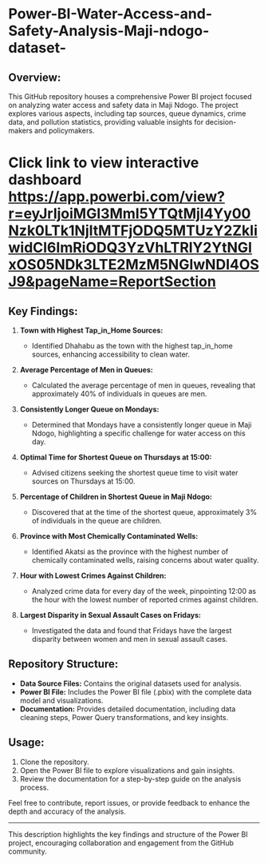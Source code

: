 # Power-BI-Water-Access-and-Safety-Analysis-Maji-ndogo-dataset-

## Overview:

This GitHub repository houses a comprehensive Power BI project focused on analyzing water access and safety data in Maji Ndogo. The project explores various aspects, including tap sources, queue dynamics, crime data, and pollution statistics, providing valuable insights for decision-makers and policymakers.

# Click link to view interactive dashboard https://app.powerbi.com/view?r=eyJrIjoiMGI3MmI5YTQtMjI4Yy00Nzk0LTk1NjItMTFjODQ5MTUzY2ZkIiwidCI6ImRiODQ3YzVhLTRlY2YtNGIxOS05NDk3LTE2MzM5NGIwNDI4OSJ9&pageName=ReportSection

## Key Findings:

1. **Town with Highest Tap_in_Home Sources:**
   - Identified Dhahabu as the town with the highest tap_in_home sources, enhancing accessibility to clean water.

2. **Average Percentage of Men in Queues:**
   - Calculated the average percentage of men in queues, revealing that approximately 40% of individuals in queues are men.

3. **Consistently Longer Queue on Mondays:**
   - Determined that Mondays have a consistently longer queue in Maji Ndogo, highlighting a specific challenge for water access on this day.

4. **Optimal Time for Shortest Queue on Thursdays at 15:00:**
   - Advised citizens seeking the shortest queue time to visit water sources on Thursdays at 15:00.

5. **Percentage of Children in Shortest Queue in Maji Ndogo:**
   - Discovered that at the time of the shortest queue, approximately 3% of individuals in the queue are children.

6. **Province with Most Chemically Contaminated Wells:**
   - Identified Akatsi as the province with the highest number of chemically contaminated wells, raising concerns about water quality.

7. **Hour with Lowest Crimes Against Children:**
   - Analyzed crime data for every day of the week, pinpointing 12:00 as the hour with the lowest number of reported crimes against children.

8. **Largest Disparity in Sexual Assault Cases on Fridays:**
   - Investigated the data and found that Fridays have the largest disparity between women and men in sexual assault cases.

## Repository Structure:

- **Data Source Files:** Contains the original datasets used for analysis.
- **Power BI File:** Includes the Power BI file (.pbix) with the complete data model and visualizations.
- **Documentation:** Provides detailed documentation, including data cleaning steps, Power Query transformations, and key insights.

## Usage:

1. Clone the repository.
2. Open the Power BI file to explore visualizations and gain insights.
3. Review the documentation for a step-by-step guide on the analysis process.

Feel free to contribute, report issues, or provide feedback to enhance the depth and accuracy of the analysis.

---

This description highlights the key findings and structure of the Power BI project, encouraging collaboration and engagement from the GitHub community.
